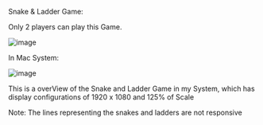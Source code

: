 Snake & Ladder Game:

Only 2 players can play this Game.

![image](https://github.com/mohithrajkulal/snakeAndLadder/assets/80825928/faff824e-179a-4668-bf02-390ebf274509)

In Mac System: 

![image](https://github.com/mohithrajkulal/snakeAndLadder/assets/80825928/13ed6eb1-acc3-4402-913d-f849a64cf9bb)

This is a overView of the Snake and Ladder Game in my System, which has display configurations of 1920 x 1080 and 125% of Scale

Note: The lines representing the snakes and ladders are not responsive
